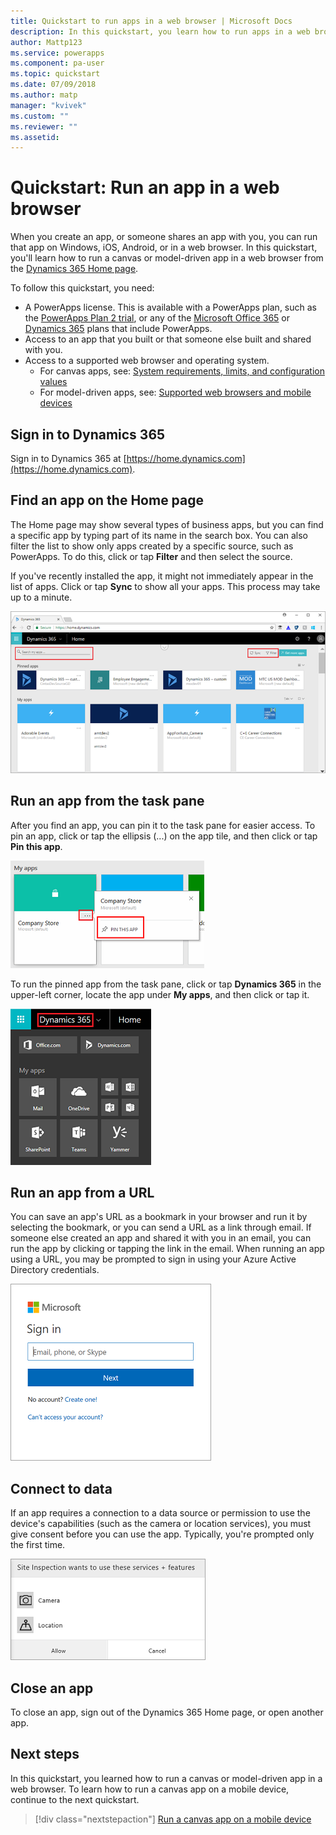 ```yaml
---
title: Quickstart to run apps in a web browser | Microsoft Docs
description: In this quickstart, you learn how to run apps in a web browser
author: Mattp123
ms.service: powerapps
ms.component: pa-user
ms.topic: quickstart
ms.date: 07/09/2018
ms.author: matp
manager: "kvivek"
ms.custom: ""
ms.reviewer: ""
ms.assetid: 
---
```


# Quickstart: Run an app in a web browser
When you create an app, or someone shares an app with you, you can run that app on Windows, iOS, Android, or in a web browser. In this quickstart, you'll learn how to run a canvas or model-driven app in a web browser from the [Dynamics 365 Home page](https://home.dynamics.com).

To follow this quickstart, you need:
- A PowerApps license. This is available with a PowerApps plan, such as the [PowerApps Plan 2 trial](https://docs.microsoft.com/powerapps/maker/signup-for-powerapps), or any of the [Microsoft Office 365](https://signup.microsoft.com/Signup?OfferId=467eab54-127b-42d3-b046-3844b860bebf&dl=O365_BUSINESS_PREMIUM&ali=1) or [Dynamics 365](https://dynamics.microsoft.com/pricing/) plans that include PowerApps. 
- Access to an app that you built or that someone else built and shared with you.
- Access to a supported web browser and operating system.
   - For canvas apps, see: [System requirements, limits, and configuration values](../maker/canvas-apps/limits-and-config.md)
   - For model-driven apps, see: [Supported web browsers and mobile devices](https://docs.microsoft.com/dynamics365/customer-engagement/admin/supported-web-browsers-and-mobile-devices)


## Sign in to Dynamics 365
Sign in to Dynamics 365 at [https://home.dynamics.com](https://home.dynamics.com).

## Find an app on the Home page
The Home page may show several types of business apps, but you can find a specific app by typing part of its name in the search box. You can also filter the list to show only apps created by a specific source, such as PowerApps. To do this, click or tap **Filter** and then select the source.

If you've recently installed the app, it might not immediately appear in the list of apps. Click or tap **Sync** to show all your apps. This process may take up to a minute.

![](./media/run-app-browser/dynamics-365-home.png)

## Run an app from the task pane
After you find an app, you can pin it to the task pane for easier access. To pin an app, click or tap the ellipsis (...) on the app tile, and then click or tap **Pin this app**.

![](./media/run-app-browser/homepage-pin.png)

To run the pinned app from the task pane, click or tap **Dynamics 365** in the upper-left corner, locate the app under **My apps**, and then click or tap it.

![](./media/run-app-browser/taskpane.png)

## Run an app from a URL
You can save an app's URL as a bookmark in your browser and run it by selecting the bookmark, or you can send a URL as a link through email. If someone else created an app and shared it with you in an email, you can run the app by clicking or tapping the link in the email. When running an app using a URL, you may be prompted to sign in using your Azure Active Directory credentials.

![](./media/run-app-browser/web-login.png)

## Connect to data
If an app requires a connection to a data source or permission to use the device's capabilities (such as the camera or location services), you must give consent before you can use the app. Typically, you're prompted only the first time.

![Connection](./media/run-app-browser/app-connection.png)

## Close an app
To close an app, sign out of the Dynamics 365 Home page, or open another app.

## Next steps
In this quickstart, you learned how to run a canvas or model-driven app in a web browser. To learn how to run a canvas app on a mobile device, continue to the next quickstart.

> [!div class="nextstepaction"]
> [Run a canvas app on a mobile device](run-app-client.md)
